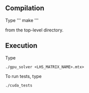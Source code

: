 ## Compilation
Type
'''
make
'''

from the top-level directory.

## Execution
Type
```
./gpu_solver <LHS_MATRIX_NAME>.mtx>
```

To run tests, type
```
./cuda_tests
```
